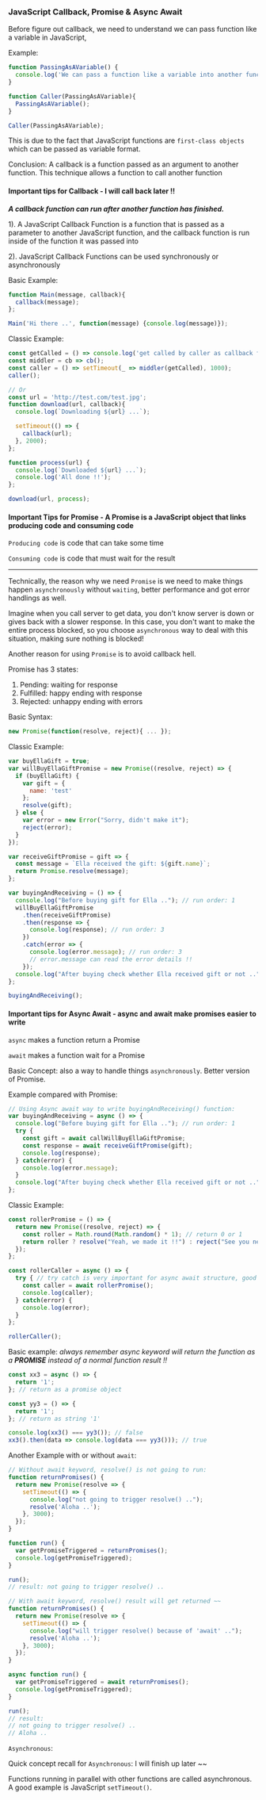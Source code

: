 ### JavaScript Callback, Promise & Async Await

Before figure out callback, we need to understand we can pass function like a variable in JavaScript,

Example:

``` js
function PassingAsAVariable() {
  console.log('We can pass a function like a variable into another function and then get called');
}

function Caller(PassingAsAVariable){
  PassingAsAVariable();
}

Caller(PassingAsAVariable);
```

This is due to the fact that JavaScript functions are `first-class objects` which can be passed as variable format.

Conclusion: A callback is a function passed as an argument to another function. This technique allows a function to call another function


#### Important tips for Callback - I will call back later !!

<i><strong>A callback function can run after another function has finished.</strong></i>

1). A JavaScript Callback Function is a function that is passed as a parameter to another JavaScript function, and the callback function is run inside of the function it was passed into


2). JavaScript Callback Functions can be used synchronously or asynchronously

Basic Example:

``` js
function Main(message, callback){
  callback(message);
};

Main('Hi there ..', function(message) {console.log(message)});
```

Classic Example:

``` js
const getCalled = () => console.log('get called by caller as callback function');
const middler = cb => cb();
const caller = () => setTimeout(_ => middler(getCalled), 1000);
caller();

// Or
const url = 'http://test.com/test.jpg';
function download(url, callback){
  console.log(`Downloading ${url} ...`);

  setTimeout(() => {
    callback(url);
  }, 2000);
};

function process(url) {
  console.log(`Downloaded ${url} ...`);
  console.log('All done !!');
};

download(url, process);
```



#### Important Tips for Promise - A Promise is a JavaScript object that links producing code and consuming code

`Producing code` is code that can take some time

`Consuming code` is code that must wait for the result

<hr/>

Technically, the reason why we need `Promise` is we need to make things happen `asynchronously` without `waiting`, better performance and got error handlings as well.

Imagine when you call server to get data, you don't know server is down or gives back with a slower response. In this case, you don't want to make the entire process blocked, so you choose `asynchronous` way to deal with this situation, making sure nothing is blocked!

Another reason for using `Promise` is to avoid callback hell.

Promise has 3 states:

1. Pending: waiting for response
2. Fulfilled: happy ending with response
3. Rejected: unhappy ending with errors

Basic Syntax:

``` js
new Promise(function(resolve, reject){ ... });
```

Classic Example:

``` js
var buyEllaGift = true;
var willBuyEllaGiftPromise = new Promise((resolve, reject) => {
  if (buyEllaGift) {
    var gift = {
      name: 'test'
    };
    resolve(gift);
  } else {
    var error = new Error("Sorry, didn't make it");
    reject(error);
  }
});

var receiveGiftPromise = gift => {
  const message = `Ella received the gift: ${gift.name}`;
  return Promise.resolve(message);
};

var buyingAndReceiving = () => {
  console.log("Before buying gift for Ella .."); // run order: 1
  willBuyEllaGiftPromise
    .then(receiveGiftPromise)
    .then(response => {
      console.log(response); // run order: 3
    })
    .catch(error => {
      console.log(error.message); // run order: 3
      // error.message can read the error details !!
    });
  console.log("After buying check whether Ella received gift or not .."); // run order: 2
};

buyingAndReceiving();
```



#### Important tips for Async Await - async and await make promises easier to write

`async` makes a function return a Promise

`await` makes a function wait for a Promise

Basic Concept: also a way to handle things `asynchronously`. Better version of Promise.

Example compared with Promise:

``` js
// Using Async await way to write buyingAndReceiving() function:
var buyingAndReceiving = async () => {
  console.log("Before buying gift for Ella .."); // run order: 1
  try {
    const gift = await callWillBuyEllaGiftPromise;
    const response = await receiveGiftPromise(gift);
    console.log(response);
  } catch(error) {
    console.log(error.message);
  }
  console.log("After buying check whether Ella received gift or not .."); // run order: 2
};
```

Classic Example:

``` js
const rollerPromise = () => {
  return new Promise((resolve, reject) => {
    const roller = Math.round(Math.random() * 1); // return 0 or 1
    return roller ? resolve("Yeah, we made it !!") : reject("See you next year ..");
  });
};

const rollerCaller = async () => {
  try { // try catch is very important for async await structure, good practice
    const caller = await rollerPromise();
    console.log(caller);
  } catch(error) {
    console.log(error);
  }
};

rollerCaller();
```

Basic example: <i>always remember async keyword will return the function as a <b>PROMISE</b> instead of a normal function result !!</i>

```js
const xx3 = async () => {
  return '1';
}; // return as a promise object

const yy3 = () => {
  return '1';
}; // return as string '1'

console.log(xx3() === yy3()); // false
xx3().then(data => console.log(data === yy3())); // true
```

Another Example with or without `await`:

```js
// Without await keyword, resolve() is not going to run:
function returnPromises() {
  return new Promise(resolve => {
    setTimeout(() => {
      console.log("not going to trigger resolve() ..");
      resolve('Aloha ..');
    }, 3000);
  });
}

function run() {
  var getPromiseTriggered = returnPromises();
  console.log(getPromiseTriggered);
}

run();
// result: not going to trigger resolve() ..

// With await keyword, resolve() result will get returned ~~
function returnPromises() {
  return new Promise(resolve => {
    setTimeout(() => {
      console.log("will trigger resolve() because of 'await' ..");
      resolve('Aloha ..');
    }, 3000);
  });
}

async function run() {
  var getPromiseTriggered = await returnPromises();
  console.log(getPromiseTriggered);
}

run();
// result:
// not going to trigger resolve() ..
// Aloha ..
```


`Asynchronous`:

Quick concept recall for `Asynchronous`: I will finish up later ~~

Functions running in parallel with other functions are called asynchronous. A good example is JavaScript `setTimeout()`.
